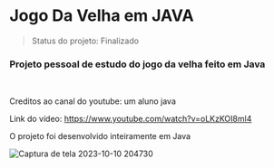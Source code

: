# Jogo Da Velha em JAVA
> Status do projeto: Finalizado 

<h3>Projeto pessoal de estudo do jogo da velha feito em Java</h3><br>

Creditos ao canal do youtube: um aluno java<br>

Link do vídeo: https://www.youtube.com/watch?v=oLKzKOI8ml4<br>

O projeto foi desenvolvido inteiramente em Java<br>

![Captura de tela 2023-10-10 204730](https://github.com/gabrieloliveiralab/Jogo-Da-Velha-Java/assets/144405122/51bc1257-ef4e-4c77-bdcc-b7551f7023bc)

